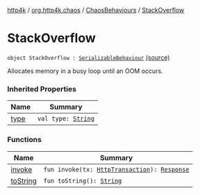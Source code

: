 [http4k](../../../index.md) / [org.http4k.chaos](../../index.md) / [ChaosBehaviours](../index.md) / [StackOverflow](./index.md)

# StackOverflow

`object StackOverflow : `[`SerializableBehaviour`](../../-serializable-behaviour/index.md) [(source)](https://github.com/http4k/http4k/blob/master/http4k-testing-chaos/src/main/kotlin/org/http4k/chaos/ChaosBehaviours.kt#L100)

Allocates memory in a busy loop until an OOM occurs.

### Inherited Properties

| Name | Summary |
|---|---|
| [type](../../-serializable-behaviour/type.md) | `val type: `[`String`](https://kotlinlang.org/api/latest/jvm/stdlib/kotlin/-string/index.html) |

### Functions

| Name | Summary |
|---|---|
| [invoke](invoke.md) | `fun invoke(tx: `[`HttpTransaction`](../../../org.http4k.core/-http-transaction/index.md)`): `[`Response`](../../../org.http4k.core/-response/index.md) |
| [toString](to-string.md) | `fun toString(): `[`String`](https://kotlinlang.org/api/latest/jvm/stdlib/kotlin/-string/index.html) |
